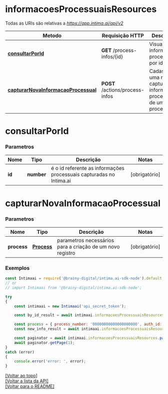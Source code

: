 # **informacoesProcessuaisResources**

Todas as URIs são relativas a *https://app.intima.ai/api/v2*

Metodo | Requisição HTTP | Descrição
------------- | ------------- | -------------
[**consultarPorId**](informacoesProcessuaisResources.md#consultarPorId) | **GET** /process-infos/{id} | Visualiza as informações processuais por id
[**capturarNovaInformacaoProcessual**](informacoesProcessuaisResources.md#capturarNovaInformacaoProcessual) | **POST** /actions/process-infos | Cadastra uma nova captura de informações processuais de um processo

# **consultarPorId**

### Parametros

Nome | Tipo | Descrição | Notas
------------- | ------------- | ------------- | -------------
**id** | **number**| é o id referente as informações processuais capturadas no Intima.ai | [obrigatório]

# **capturarNovaInformacaoProcessual**

### Parametros

Nome | Tipo | Descrição | Notas
------------- | ------------- | ------------- | -------------
**process** | [**Process**](../models/process_info/Process.md) | parametros necessários para a criação de um novo registro | [obrigatório]

### Exemplos
```javascript
const Intimaai = require('@brainy-digital/intima.ai-sdk-node').default;
// or
// import Intimaai from '@brainy-digital/intima.ai-sdk-node';

try
{
    const intimaai = new Intimaai('api_secret_token');

    const by_id_result = await intimaai.informacoesProcessuaisResources.consultarPorId(21);

    const process = { process_number: '00000000000000000000', auth_id: 120 };
    const new_info_result = await intimaai.informacoesProcessuaisResources.capturarNovaInformacaoProcessual(process);

    const paginator = await intimaai.informacoesProcessuaisResources.paginate();
    await paginator.getPage(1);
}
catch (error)
{
    console.error('error: ', error);
}
```

[[Voltar ao topo]](#)        
[[Voltar a lista da API]](../../README.md#Documentação-para-os-Endpoints-da-API)    
[[Voltar para o README]](../../README.md#Intima.ai---SDK-NodeJS)

